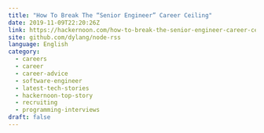 ```yaml
---
title: "How To Break The “Senior Engineer” Career Ceiling"
date: 2019-11-09T22:20:26Z
link: https://hackernoon.com/how-to-break-the-senior-engineer-career-ceiling-ouz32e2?source=rss&utm_medium=RSS&utm_source=news.12bit.vn
site: github.com/dylang/node-rss
language: English
category:
  - careers
  - career
  - career-advice
  - software-engineer
  - latest-tech-stories
  - hackernoon-top-story
  - recruiting
  - programming-interviews
draft: false
---
```

